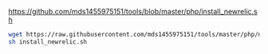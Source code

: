 https://github.com/mds1455975151/tools/blob/master/php/install_newrelic.sh

``` bash
wget https://raw.githubusercontent.com/mds1455975151/tools/master/php/newrelic/install_newrelic.sh
sh install_newrelic.sh
```
